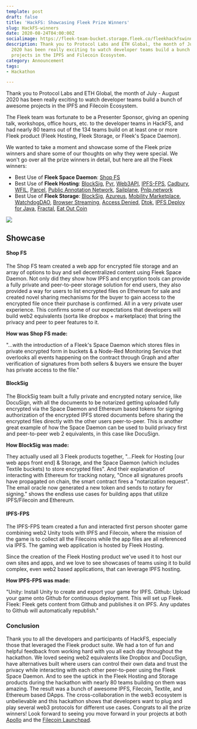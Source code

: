 ```yaml
---
template: post
draft: false
title: 'HackFS: Showcasing Fleek Prize Winners'
slug: HackFS-winners
date: 2020-08-24T04:00:00Z
socialimage: https://fleek-team-bucket.storage.fleek.co/fleekhackfswinners.jpeg
description: Thank you to Protocol Labs and ETH Global, the month of July - August
  2020 has been really exciting to watch developer teams build a bunch of awesome
  projects in the IPFS and Filecoin Ecosystem.
category: Announcement
tags:
- Hackathon

---
```

Thank you to Protocol Labs and ETH Global, the month of July - August 2020 has been really exciting to watch developer teams build a bunch of awesome projects in the IPFS and Filecoin Ecosystem.

The Fleek team was fortunate to be a Presenter Sponsor, giving an opening talk, workshops, office hours, etc. to the developer teams in HackFS, and had nearly 80 teams out of the 134 teams build on at least one or more Fleek product (Fleek Hosting, Fleek Storage, or Fleek's Space Daemon).

We wanted to take a moment and showcase some of the Fleek prize winners and share some of our thoughts on why they were special. We won't go over all the prize winners in detail, but here are all the Fleek winners:

* Best Use of **Fleek Space Daemon**: [Shop FS](https://hack.ethglobal.co/showcase/shop-fs-recSnBFT0TY7XgYNK)
* Best Use of **Fleek Hosting**: [BlockSig](https://hack.ethglobal.co/showcase/blocksig-recT3kpIaPtPKNek2), [Pyr](https://hack.ethglobal.co/showcase/pyr-rec9LKk3ZGMW6qrOa), [Web3API](https://hack.ethglobal.co/showcase/web3api-recItC5qPwuQmLqug), [IPFS-FPS](https://hack.ethglobal.co/showcase/ipfs-fps-rec1OcC5wSjdp1LEp), [Cadbury](https://hack.ethglobal.co/showcase/cadbury-reckhMFHOxGqXC8DY), [WFIL](https://hack.ethglobal.co/showcase/wfil-recCwbCnY2rnipjcR), [Parcel](https://hack.ethglobal.co/showcase/parcel-recMzBP7HUVYDYQIR),  [Public Annotation Network](https://hack.ethglobal.co/showcase/public-annotation-network-recnKxnp9epAR1fOF), [Sailplane](https://hack.ethglobal.co/showcase/sailplane-web-recoJM0CPadSrw9yj), [Pnlp.network](https://hack.ethglobal.co/showcase/pnlp-i-e-pulp-recmjUDBoPH8faOCC)
* Best Use of **Fleek Storage**: [BlockSig](https://hack.ethglobal.co/showcase/blocksig-recT3kpIaPtPKNek2), [Azureus](https://hack.ethglobal.co/showcase/azureus-recTkk0jGPXRrwg6Z), [Mobility Marketplace](https://hack.ethglobal.co/showcase/mobility-marketplace-rectlFaxjBi0m2S5j), [WatchdogDAO](https://hack.ethglobal.co/showcase/watchdog-dao-rec1ds7btRqO0ZhE3), [Browser Streaming](https://hack.ethglobal.co/showcase/browser-streaming-recBbvY9FuBJYI99c), [Access Denied](https://hack.ethglobal.co/showcase/access-denied-rec4tYQAw3m287S4o), [Dtok](https://hack.ethglobal.co/showcase/dtok-recqD1ftybrCndTYv), [IPFS Deploy for Java](https://hack.ethglobal.co/showcase/ipfs-deploy-for-java-recy6OKUfckknpvas), [Fractal](https://hack.ethglobal.co/showcase/fractal-rec9Pwf9Wu59jLEI7), [Eat Out Coin](https://hack.ethglobal.co/showcase/eat-out-coin-rec29E37C5glphmeI)

![](https://fleek-team-bucket.storage.fleek.co/fleekhackfswinners.jpeg)

## Showcase

#### Shop FS

The Shop FS team created a web app for encrypted file storage and an array of options to buy and sell decentralized content using Fleek Space Daemon. Not only did they show how IPFS and encryption tools can provide a fully private and peer-to-peer storage solution for end users, they also provided a way for users to list encrypted files on Ethereum for sale and created novel sharing mechanisms for the buyer to gain access to the encrypted file once their purchase is confirmed. All in a very private user experience. This confirms some of our expectations that developers will build web2 equivalents (sorta like dropbox + marketplace) that bring the privacy and peer to peer features to it.

**How was Shop FS made:**

"...with the introduction of a Fleek's Space Daemon which stores files in private encrypted form in buckets & a Node-Red Monitoring Service that overlooks all events happening on the contract through Graph and after verification of signatures from both sellers & buyers we ensure the buyer has private access to the file."

#### BlockSig

The BlockSig team built a fully private and encrypted notary service, like DocuSign, with all the documents to be notarized getting uploaded fully encrypted via the Space Daemon and Ethereum based tokens for signing authorization of the encrypted IPFS stored documents before sharing the encrypted files directly with the other users peer-to-peer. This is another great example of how the Space Daemon can be used to build privacy first and peer-to-peer web 2 equivalents, in this case like DocuSign.

**How BlockSig was made:**

They actually used all 3 Fleek products together, "...Fleek for Hosting \[our web apps front end\] & Storage, and the Space Daemon (which includes Textile buckets) to store encrypted files". And their explanation of interacting with Ethereum for tracking notary, "Once all signatures proofs have propagated on chain, the smart contract fires a "notarization request". The email oracle now generated a new token and sends to notary for signing." shows the endless use cases for building apps that utilize IPFS/Filecoin and Ethereum.

#### IPFS-FPS

The IPFS-FPS team created a fun and interacted first person shooter game combining web2 Unity tools with IPFS and Filecoin, where the mission of the game is to collect all the Filecoins while the app files are all referenced via IPFS. The gaming web application is hosted by Fleek Hosting.

Since the creation of the Fleek Hosting product we've used it to host our own sites and apps, and we love to see showcases of teams using it to build complex, even web2 based applications, that can leverage IPFS hosting.

**How IPFS-FPS was made:**

"Unity: Install Unity to create and export your game for IPFS. Github: Upload your game onto Github for continuous deployment. This will set up Fleek. Fleek: Fleek gets content from Github and publishes it on IPFS. Any updates to Github will automatically republish."

### Conclusion

Thank you to all the developers and participants of HackFS, especially those that leveraged the Fleek product suite. We had a ton of fun and helpful feedback from working hard with you all each day throughout the hackathon. We loved seeing web2 equivalents like Dropbox and DocuSign, have alternatives built where users can control their own data and trust the privacy while interacting with each other peer-to-peer using the Fleek Space Daemon. And to see the uptick in the Fleek Hosting and Storage products during the hackathon with nearly 80 teams building on them was amazing. The result was a bunch of awesome IPFS, Filecoin, Textile, and Ethereum based DApps. The cross-collaboration in the web3 ecosystem is unbelievable and this hackathon shows that developers want to plug and play several web3 protocols for different use cases. Congrats to all the prize winners! Look forward to seeing you move forward in your projects at both [Apollo](https://gitcoin.co/blog/apollo/) and the [Filecoin Launchpad](https://consensys.net/blog/press-release/filecoin-launchpad-accelerator-powered-by-tachyon/?utm_medium=email&_hsmi=92848280&_hsenc=p2ANqtz-_yPBeBqoeFLXlvXNJuDgEr73_DgeIo0-8FprDKMIDUdMK2TUFAi4L5dk8OROBzHA_2GJddl3qx6sYf_iArQcorulBLHQ&utm_content=92848280&utm_source=hs_email).